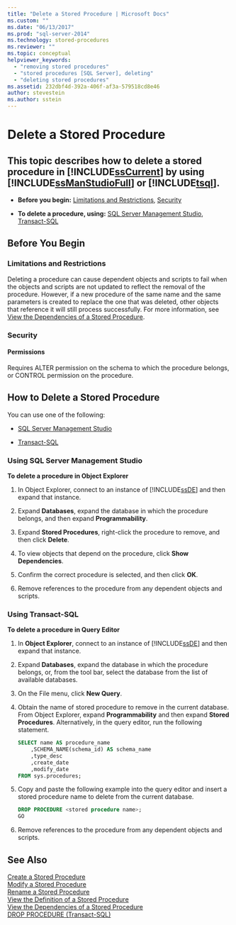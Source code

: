 ```yaml
---
title: "Delete a Stored Procedure | Microsoft Docs"
ms.custom: ""
ms.date: "06/13/2017"
ms.prod: "sql-server-2014"
ms.technology: stored-procedures
ms.reviewer: ""
ms.topic: conceptual
helpviewer_keywords: 
  - "removing stored procedures"
  - "stored procedures [SQL Server], deleting"
  - "deleting stored procedures"
ms.assetid: 232dbf4d-392a-406f-af3a-579518cd8e46
author: stevestein
ms.author: sstein
---
```

# Delete a Stored Procedure
    
##  <a name="Top"></a> This topic describes how to delete a stored procedure in [!INCLUDE[ssCurrent](../../includes/sscurrent-md.md)] by using [!INCLUDE[ssManStudioFull](../../includes/ssmanstudiofull-md.md)] or [!INCLUDE[tsql](../../includes/tsql-md.md)].  
  
-   **Before you begin:**  [Limitations and Restrictions](#Restrictions), [Security](#Security)  
  
-   **To delete a procedure, using:**  [SQL Server Management Studio](#SSMSProcedure), [Transact-SQL](#TsqlProcedure)  
  
##  <a name="BeforeYouBegin"></a> Before You Begin  
  
###  <a name="Restrictions"></a> Limitations and Restrictions  
 Deleting a procedure can cause dependent objects and scripts to fail when the objects and scripts are not updated to reflect the removal of the procedure. However, if a new procedure of the same name and the same parameters is created to replace the one that was deleted, other objects that reference it will still process successfully. For more information, see [View the Dependencies of a Stored Procedure](view-the-dependencies-of-a-stored-procedure.md).  
  
###  <a name="Security"></a> Security  
  
####  <a name="Permissions"></a> Permissions  
 Requires ALTER permission on the schema to which the procedure belongs, or CONTROL permission on the procedure.  
  
##  <a name="Procedures"></a> How to Delete a Stored Procedure  
 You can use one of the following:  
  
-   [SQL Server Management Studio](#SSMSProcedure)  
  
-   [Transact-SQL](#TsqlProcedure)  
  
###  <a name="SSMSProcedure"></a> Using SQL Server Management Studio  
 **To delete a procedure in Object Explorer**  
  
1.  In Object Explorer, connect to an instance of [!INCLUDE[ssDE](../../includes/ssde-md.md)] and then expand that instance.  
  
2.  Expand **Databases**, expand the database in which the procedure belongs, and then expand **Programmability**.  
  
3.  Expand **Stored Procedures**, right-click the procedure to remove, and then click **Delete**.  
  
4.  To view objects that depend on the procedure, click **Show Dependencies**.  
  
5.  Confirm the correct procedure is selected, and then click **OK**.  
  
6.  Remove references to the procedure from any dependent objects and scripts.  
  
###  <a name="TsqlProcedure"></a> Using Transact-SQL  
 **To delete a procedure in Query Editor**  
  
1.  In **Object Explorer**, connect to an instance of [!INCLUDE[ssDE](../../includes/ssde-md.md)] and then expand that instance.  
  
2.  Expand **Databases**, expand the database in which the procedure belongs, or, from the tool bar, select the database from the list of available databases.  
  
3.  On the File menu, click **New Query**.  
  
4.  Obtain the name of stored procedure to remove in the current database. From Object Explorer, expand **Programmability** and then expand **Stored Procedures**. Alternatively, in the query editor, run the following statement.  
  
    ```sql  
    SELECT name AS procedure_name   
        ,SCHEMA_NAME(schema_id) AS schema_name  
        ,type_desc  
        ,create_date  
        ,modify_date  
    FROM sys.procedures;  
    ```  
  
5.  Copy and paste the following example into the query editor and insert a stored procedure name to delete from the current database.  
  
    ```sql  
    DROP PROCEDURE <stored procedure name>;  
    GO  
    ```  
  
6.  Remove references to the procedure from any dependent objects and scripts.  
  
## See Also  
 [Create a Stored Procedure](create-a-stored-procedure.md)   
 [Modify a Stored Procedure](modify-a-stored-procedure.md)   
 [Rename a Stored Procedure](rename-a-stored-procedure.md)   
 [View the Definition of a Stored Procedure](view-the-definition-of-a-stored-procedure.md)   
 [View the Dependencies of a Stored Procedure](view-the-dependencies-of-a-stored-procedure.md)   
 [DROP PROCEDURE &#40;Transact-SQL&#41;](/sql/t-sql/statements/drop-procedure-transact-sql)  
  
  
